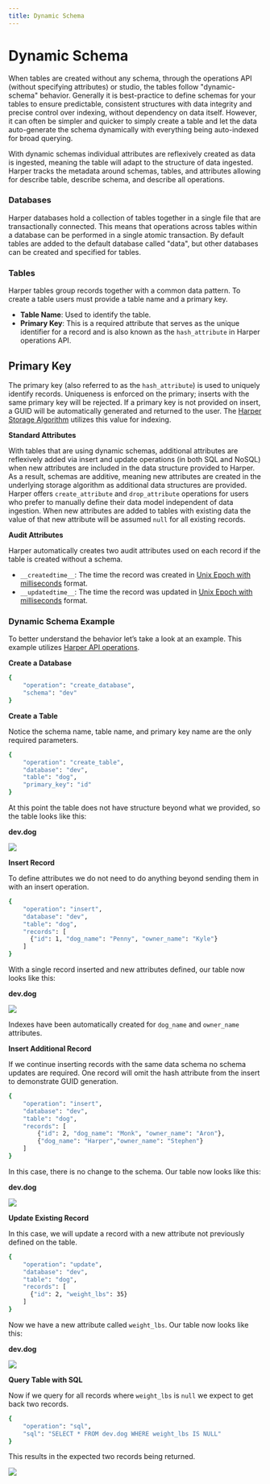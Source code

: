 ```yaml
---
title: Dynamic Schema
---
```


# Dynamic Schema

When tables are created without any schema, through the operations API (without specifying attributes) or studio, the tables follow "dynamic-schema" behavior. Generally it is best-practice to define schemas for your tables to ensure predictable, consistent structures with data integrity and precise control over indexing, without dependency on data itself. However, it can often be simpler and quicker to simply create a table and let the data auto-generate the schema dynamically with everything being auto-indexed for broad querying.

With dynamic schemas individual attributes are reflexively created as data is ingested, meaning the table will adapt to the structure of data ingested. Harper tracks the metadata around schemas, tables, and attributes allowing for describe table, describe schema, and describe all operations.

### Databases

Harper databases hold a collection of tables together in a single file that are transactionally connected. This means that operations across tables within a database can be performed in a single atomic transaction. By default tables are added to the default database called "data", but other databases can be created and specified for tables.

### Tables

Harper tables group records together with a common data pattern. To create a table users must provide a table name and a primary key.

- **Table Name**: Used to identify the table.
- **Primary Key**: This is a required attribute that serves as the unique identifier for a record and is also known as the `hash_attribute` in Harper operations API.

## Primary Key

The primary key (also referred to as the `hash_attribute`) is used to uniquely identify records. Uniqueness is enforced on the primary; inserts with the same primary key will be rejected. If a primary key is not provided on insert, a GUID will be automatically generated and returned to the user. The [Harper Storage Algorithm](storage-algorithm) utilizes this value for indexing.

**Standard Attributes**

With tables that are using dynamic schemas, additional attributes are reflexively added via insert and update operations (in both SQL and NoSQL) when new attributes are included in the data structure provided to Harper. As a result, schemas are additive, meaning new attributes are created in the underlying storage algorithm as additional data structures are provided. Harper offers `create_attribute` and `drop_attribute` operations for users who prefer to manually define their data model independent of data ingestion. When new attributes are added to tables with existing data the value of that new attribute will be assumed `null` for all existing records.

**Audit Attributes**

Harper automatically creates two audit attributes used on each record if the table is created without a schema.

- `__createdtime__`: The time the record was created in [Unix Epoch with milliseconds](https://www.epochconverter.com/) format.
- `__updatedtime__`: The time the record was updated in [Unix Epoch with milliseconds](https://www.epochconverter.com/) format.

### Dynamic Schema Example

To better understand the behavior let’s take a look at an example. This example utilizes [Harper API operations](../developers/operations-api/databases-and-tables).

**Create a Database**

```bash
{
    "operation": "create_database",
    "schema": "dev"
}
```

**Create a Table**

Notice the schema name, table name, and primary key name are the only required parameters.

```bash
{
    "operation": "create_table",
    "database": "dev",
    "table": "dog",
    "primary_key": "id"
}
```

At this point the table does not have structure beyond what we provided, so the table looks like this:

**dev.dog**

![](/reference/dynamic_schema_2_create_table.png.webp)

**Insert Record**

To define attributes we do not need to do anything beyond sending them in with an insert operation.

```bash
{
    "operation": "insert",
    "database": "dev",
    "table": "dog",
    "records": [
      {"id": 1, "dog_name": "Penny", "owner_name": "Kyle"}
    ]
}
```

With a single record inserted and new attributes defined, our table now looks like this:

**dev.dog**

![](/reference/dynamic_schema_3_insert_record.png.webp)

Indexes have been automatically created for `dog_name` and `owner_name` attributes.

**Insert Additional Record**

If we continue inserting records with the same data schema no schema updates are required. One record will omit the hash attribute from the insert to demonstrate GUID generation.

```bash
{
    "operation": "insert",
    "database": "dev",
    "table": "dog",
    "records": [
        {"id": 2, "dog_name": "Monk", "owner_name": "Aron"},
        {"dog_name": "Harper","owner_name": "Stephen"}
    ]
}
```

In this case, there is no change to the schema. Our table now looks like this:

**dev.dog**

![](/reference/dynamic_schema_4_insert_additional_record.png.webp)

**Update Existing Record**

In this case, we will update a record with a new attribute not previously defined on the table.

```bash
{
    "operation": "update",
    "database": "dev",
    "table": "dog",
    "records": [
      {"id": 2, "weight_lbs": 35}
    ]
}
```

Now we have a new attribute called `weight_lbs`. Our table now looks like this:

**dev.dog**

![](/reference/dynamic_schema_5_update_existing_record.png.webp)

**Query Table with SQL**

Now if we query for all records where `weight_lbs` is `null` we expect to get back two records.

```bash
{
    "operation": "sql",
    "sql": "SELECT * FROM dev.dog WHERE weight_lbs IS NULL"
}
```

This results in the expected two records being returned.

![](/reference/dynamic_schema_6_query_table_with_sql.png.webp)
